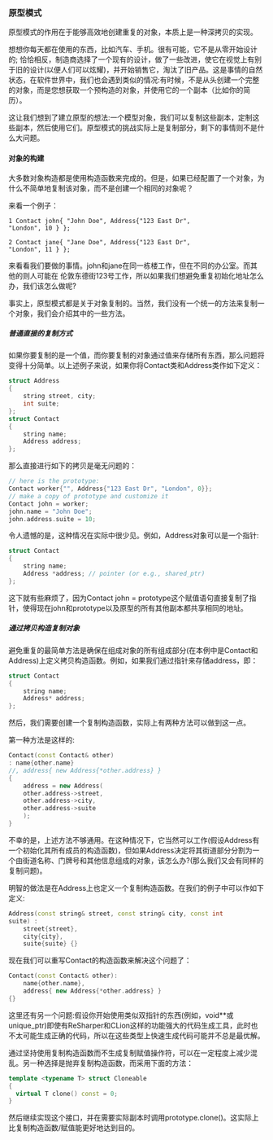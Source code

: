 ### 原型模式

原型模式的作用在于能够高效地创建重复的对象，本质上是一种深拷贝的实现。

想想你每天都在使用的东西，比如汽车、手机。很有可能，它不是从零开始设计的; 恰恰相反，制造商选择了一个现有的设计，做了一些改进，使它在视觉上有别于旧的设计(以便人们可以炫耀)，并开始销售它，淘汰了旧产品。这是事情的自然状态，在软件世界中，我们也会遇到类似的情况:有时候，不是从头创建一个完整的对象，而是您想获取一个预构造的对象，并使用它的一个副本（比如你的简历）。

这让我们想到了建立原型的想法:一个模型对象，我们可以复制这些副本，定制这些副本，然后使用它们。原型模式的挑战实际上是复制部分，剩下的事情则不是什么大问题。

#### 对象的构建

大多数对象构造都是使用构造函数来完成的。但是，如果已经配置了一个对象，为什么不简单地复制该对象，而不是创建一个相同的对象呢？

来看一个例子：
```
1 Contact john{ "John Doe", Address{"123 East Dr", 
"London", 10 } };

2 Contact jane{ "Jane Doe", Address{"123 East Dr",
"London", 11 } };
```

来看看我们要做的事情。john和jane在同一栋楼工作，但在不同的办公室。而其他的则人可能在
伦敦东德街123号工作，所以如果我们想避免重复初始化地址怎么办，我们该怎么做呢?

事实上，原型模式都是关于对象复制的。当然，我们没有一个统一的方法来复制一个对象，我们会介绍其中的一些方法。

##### 普通直接的复制方式

如果你要复制的是一个值，而你要复制的对象通过值来存储所有东西，那么问题将变得十分简单。以上述例子来说，如果你将Contact类和Address类作如下定义：

```c++
struct Address
{
    string street, city;
    int suite;
};
struct Contact
{
    string name;
    Address address;
};
```

那么直接进行如下的拷贝是毫无问题的：

```c++
// here is the prototype:
Contact worker{"", Address{"123 East Dr", "London", 0}};
// make a copy of prototype and customize it
Contact john = worker;
john.name = "John Doe";
john.address.suite = 10;
```
令人遗憾的是，这种情况在实际中很少见。例如，Address对象可以是一个指针:

```c++
struct Contact
{
    string name;
    Address *address; // pointer (or e.g., shared_ptr)
};
```
这下就有些麻烦了，因为Contact john = prototype这个赋值语句直接复制了指针，使得现在john和prototype以及原型的所有其他副本都共享相同的地址。

##### 通过拷贝构造复制对象

避免重复的最简单方法是确保在组成对象的所有组成部分(在本例中是Contact和Address)上定义拷贝构造函数。例如，如果我们通过指针来存储address，即：

```c++
struct Contact
{
    string name;
    Address* address;
};
```
然后，我们需要创建一个复制构造函数，实际上有两种方法可以做到这一点。

第一种方法是这样的:

```c++
Contact(const Contact& other)
: name{other.name}
//, address{ new Address{*other.address} }
{
    address = new Address(
    other.address->street,
    other.address->city,
    other.address->suite
    );
}
```

不幸的是，上述方法不够通用。在这种情况下，它当然可以工作(假设Address有一个初始化其所有成员的构造函数)，但如果Address决定将其街道部分分割为一个由街道名称、门牌号和其他信息组成的对象，该怎么办?(那么我们又会有同样的复制问题)。

明智的做法是在Address上也定义一个复制构造函数。在我们的例子中可以作如下定义:

```c++
Address(const string& street, const string& city, const int
suite) : 
    street{street},
    city{city},
    suite{suite} {}
```

现在我们可以重写Contact的构造函数来解决这个问题了：
```c++
Contact(const Contact& other): 
    name{other.name}, 
    address{ new Address{*other.address} }
{}
```

这里还有另一个问题:假设你开始使用类似双指针的东西(例如，void**或unique_ptr)即使有ReSharper和CLion这样的功能强大的代码生成工具，此时也不太可能生成正确的代码，所以在这些类型上快速生成代码可能并不总是最优解。

通过坚持使用复制构造函数而不生成复制赋值操作符，可以在一定程度上减少混乱。另一种选择是抛弃复制构造函数，而采用下面的方法：

```c++
template <typename T> struct Cloneable
{
  virtual T clone() const = 0;
}
```

然后继续实现这个接口，并在需要实际副本时调用prototype.clone()。这实际上比复制构造函数/赋值能更好地达到目的。

